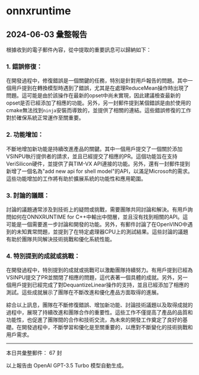 # onnxruntime

## 2024-06-03 彙整報告

根據收到的電子郵件內容，從中提取的重要訊息可以歸納如下：



### 1. 錯誤修復：

在開發過程中，修復錯誤是一個關鍵的任務，特別是針對用戶報告的問題。其中一個用戶提到在轉換模型時遇到了錯誤，尤其是在處理ReduceMean操作時出現了問題。這可能是由於該操作在最新的opset中尚未實現，因此建議檢查最新的opset是否已經添加了相應的功能。另外，另一封郵件提到某個錯誤是由於使用的cmake無法找到`ninja`安裝而導致的，並提供了相關的連結。這些錯誤修復的工作對於確保系統正常運作至關重要。



### 2. 功能增加：

不斷地增加新功能是持續改進產品的關鍵。其中一個用戶提交了一個關於添加VSINPU執行提供者的請求，並且已經提交了相應的PR。這個功能旨在支持VeriSilicon硬件，並提供了與TIM-VX API連接的功能。另外，還有一封郵件提到新增了一個名為"add new api for shell model"的API，以滿足Microsoft的需求。這些功能增加的工作將有助於擴展系統的功能性和應用範圍。



### 3. 討論的議題：

討論的議題通常涉及到技術上的疑問或挑戰，需要團隊共同討論和解決。有用戶詢問如何在ONNXRUNTIME for C++中輸出中間層，並且沒有找到相關的API。這可能是一個需要進一步討論和開發的功能。另外，有郵件討論了在OpenVINO中遇到的未知異常問題，並提到了在特定處理器CPU上的測試結果。這些討論的議題有助於團隊共同解決技術挑戰和優化系統性能。



### 4. 特別提到的成就或挑戰：

在開發過程中，特別提到的成就或挑戰可以激勵團隊持續努力。有用戶提到已經為VSINPU提交了PR並關閉了相應的問題，這代表著一個具體的成就。另外，另一個用戶提到已經完成了對DequantizeLinear操作的支持，並且已經添加了相應的測試。這些成就展示了團隊在不斷改進和優化產品方面取得的進展。



綜合以上訊息，團隊在不斷修復錯誤、增加新功能、討論技術議題以及取得成就的過程中，展現了持續改進和團隊合作的重要性。這些工作不僅提高了產品的品質和功能性，也促進了團隊間的合作和技術交流，為未來的開發工作奠定了良好的基礎。在開發過程中，不斷學習和優化是至關重要的，以應對不斷變化的技術挑戰和用戶需求。



---



本日共彙整郵件： 67 封



以上報告由 OpenAI GPT-3.5 Turbo 模型自動生成。